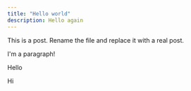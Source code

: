 ```yaml
---
title: "Hello world"
description: Hello again
---
```


This is a post. Rename the file and replace it with a real post.


I'm a paragraph!

Hello


Hi

